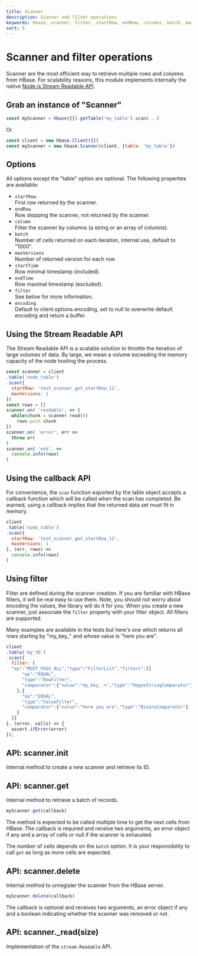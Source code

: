 ```yaml
---
title: Scanner
description: Scanner and filter operations
keywords: hbase, scanner, filter, startRow, endRow, columns, batch, maxVersions, startTime, endTime, encoding
sort: 5
---
```


# Scanner and filter operations

Scanner are the most efficient way to retrieve multiple rows and columns from HBase. For scalability reasons, this module implements internally the native [Node.js Stream Readable API](https://nodejs.org/api/stream.html#stream_class_stream_readable).

## Grab an instance of "Scanner"

```javascript
const myScanner = hbase({}).getTable('my_table').scan(...)
```

Or

```javascript
const client = new hbase.Client({})
const myScanner = new hbase.Scanner(client, {table: 'my_table'})
```

## Options

All options except the "table" option are optional. The following properties are available:

* `startRow`   
  First row returned by the scanner.   
* `endRow`   
  Row stopping the scanner, not returned by the scanner.   
* `column`   
  Filter the scanner by columns (a string or an array of columns).   
* `batch`   
  Number of cells returned on each iteration, internal use, default to "1000".   
* `maxVersions`   
  Number of returned version for each row.   
* `startTime`   
  Row minimal timestamp (included).   
* `endTime`   
  Row maximal timestamp (excluded).   
* `filter`   
  See below for more information.   
* `encoding`   
  Default to client.options.encoding, set to null to overwrite default encoding and return a buffer.   

## Using the Stream Readable API

The Stream Readable API is a scalable solution to throttle the iteration of large volumes of data. By large, we mean a volume exceeding the memory capacity of the node hosting the process.

```javascript
const scanner = client
.table('node_table')
.scan({
  startRow: 'test_scanner_get_startRow_11',
  maxVersions: 1
})
const rows = []
scanner.on( 'readable', => {
  while(chunk = scanner.read())
    rows.push chunk
})
scanner.on( 'error', err =>
  throw err
)
scanner.on( 'end', =>
  console.info(rows)
)
```

## Using the callback API

For convenience, the `scan` function exported by the table object accepts a callback function which will be called when the scan has completed. Be warned, using a callback implies that the returned data set must fit in memory.

```javascript
client
.table('node_table')
.scan({
  startRow: 'test_scanner_get_startRow_11',
  maxVersions: 1
}, (err, rows) =>
  console.info(rows)
)
```

## Using filter

Filter are defined during the scanner creation. If you are familiar with HBase filters, it will be real easy to use them. Note, you should not worry about encoding the values, the library will do it for you. When you create a new scanner, just associate the `filter` property with your filter object. All filters are supported.

Many examples are available in the tests but here's one which returns all rows starting by "my_key_" and whose value is "here you are".   

```javascript
client
.table('my_tb')
.scan({
  filter: {
  "op":"MUST_PASS_ALL","type":"FilterList","filters":[{
      "op":"EQUAL",
      "type":"RowFilter",
      "comparator":{"value":"my_key_.+","type":"RegexStringComparator"}
    },{
      "op":"EQUAL",
      "type":"ValueFilter",
      "comparator":{"value":"here you are","type":"BinaryComparator"}
    }
  ]}
}, (error, cells) => {
  assert.ifError(error)
});
```

## API: scanner.init

Internal method to create a new scanner and retrieve its ID.

## API: scanner.get

Internal method to retrieve a batch of records.

```javascript
myScanner.get(callback)
```

The method is expected to be called multiple time to get the next cells from HBase. The callback is required and receive two arguments, an error object if any and a array of cells or null if the scanner is exhausted.

The number of cells depends on the `batch` option. It is your responsibility to call `get` as long as more cells are expected.

## API: scanner.delete

Internal method to unregister the scanner from the HBase server.

```javascript
myScanner.delete(callback)
```

The callback is optional and receives two arguments, an error object if any and a boolean indicating whether  the scanner was removed or not.

## API: scanner.\_read(size)

Implementation of the `stream.Readable` API.

